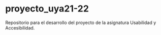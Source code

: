 # proyecto_uya21-22
Repositorio para el desarrollo del proyecto de la asignatura Usabilidad y Accesibilidad.
